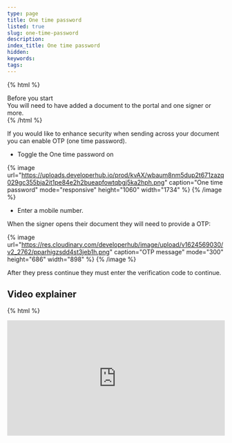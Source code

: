 ```yaml
---
type: page
title: One time password
listed: true
slug: one-time-password
description: 
index_title: One time password
hidden: 
keywords: 
tags: 
---
```


{% html %}
<div class="alert-BYS">
   <div class="alert-title" id="BYS">
      Before you start
   </div>
   <div class="alert-text" >
You will need to have added a document to the portal and one signer or more.   </div>
   <div class="alert-links"> 
   </div>
</div>
{% /html %}

If you would like to enhance security when sending across your document you can enable OTP (one time password).

- Toggle the One time password on

{% image url="https://uploads.developerhub.io/prod/kvAX/wbaum8nm5dup2t671zazq029gc355bja2it1pe84e2h2bueapfowtqbgj5ka2hph.png" caption="One time password" mode="responsive" height="1060" width="1734" %}
{% /image %}

- Enter a mobile number.

When the signer opens their document they will need to provide a OTP:

{% image url="https://res.cloudinary.com/developerhub/image/upload/v1624569030/v2_2762/pparhigzsdd4st3jeb1h.png" caption="OTP message" mode="300" height="686" width="898" %}
{% /image %}

After they press continue they must enter the verification code to continue.

## Video explainer

{% html %}
<p style="padding:49.58% 0 0 0;position:relative;"><iframe src="https://player.vimeo.com/video/648542527?h=60deff4bc9&amp;badge=0&amp;autopause=0&amp;player_id=0&amp;app_id=58479&dnt=1" frameborder="0" allow="autoplay; fullscreen; picture-in-picture" allowfullscreen style="position:absolute;top:0;left:0;width:100%;height:100%;" title="(7) Adding a One Time Password (OTP) v2 VIMEO.mp4"></iframe></div><script src="https://player.vimeo.com/api/player.js"></script>
{% /html %}